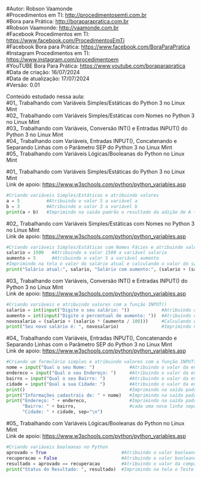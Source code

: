 #Autor: Robson Vaamonde<br>
#Procedimentos em TI: http://procedimentosemti.com.br<br>
#Bora para Prática: http://boraparapratica.com.br<br>
#Robson Vaamonde: http://vaamonde.com.br<br>
#Facebook Procedimentos em TI: https://www.facebook.com/ProcedimentosEmTi<br>
#Facebook Bora para Prática: https://www.facebook.com/BoraParaPratica<br>
#Instagram Procedimentos em TI: https://www.instagram.com/procedimentoem<br>
#YouTUBE Bora Para Prática: https://www.youtube.com/boraparapratica<br>
#Data de criação: 16/07/2024<br>
#Data de atualização: 17/07/2024<br>
#Versão: 0.01<br>

Conteúdo estudado nessa aula:<br>
#01_ Trabalhando com Variáveis Simples/Estáticas do Python 3 no Linux Mint<br>
#02_ Trabalhando com Variáveis Simples/Estáticas com Nomes no Python 3 no Linux Mint<br>
#03_ Trabalhando com Variáveis, Conversão INT() e Entradas INPUT() do Python 3 no Linux Mint<br>
#04_ Trabalhando com Variáveis, Entradas INPUT(), Concatenando e Separando Linhas com o Parâmetro SEP do Python 3 no Linux Mint<br>
#05_ Trabalhando com Variáveis Lógicas/Booleanas do Python no Linux Mint<br>

#01_ Trabalhando com Variáveis Simples/Estáticas do Python 3 no Linux Mint<br>
Link de apoio: https://www.w3schools.com/python/python_variables.asp
```python
#Criando variáveis Simples/Estáticas e atribuindo valores
a = 5          #Atribuindo o valor 5 a variável a
b = 3          #Atribuindo o valor 3 a variável b
print(a + b)   #Imprimindo na saída padrão o resultado da adição de A + B com a função PRINT()
```

#02_ Trabalhando com Variáveis Simples/Estáticas com Nomes no Python 3 no Linux Mint<br>
Link de apoio: https://www.w3schools.com/python/python_variables.asp
```python
#Criando variáveis Simples/Estáticas com Nomes Fácies e atribuindo valores
salario = 1500   #Atribuindo o valor 1500 a variável salario
aumento = 5      #Atribuindo o valor 5 a variável aumento
#Imprimindo na tela o valor do salário atual e calculando o valor do salário com aumento
print("Salário atual:", salario, "Salário com aumento:", (salario + (salario * (aumento / 100))))
```

#03_ Trabalhando com Variáveis, Conversão INT() e Entradas INPUT() do Python 3 no Linux Mint<br>
Link de apoio: https://www.w3schools.com/python/python_variables.asp
```python
#Criando variáveis e atribuindo valores com a função INPUT()
salario = int(input("Digite o seu salário: "))            #Atribuindo o valor inteiro da entrada na variável salario
aumento = int(input("Digite o percentual de aumento: "))  #Atribuindo o valor inteiro da entrada na variável aumento
novosalario = (salario + (salario * (aumento / 100)))     #Calculando o percentual de aumento na variável novosalario
print("Seu novo salário é: ", novosalario)                #Imprimindo na tela o valor do aumento do novo salário
```

#04_ Trabalhando com Variáveis, Entradas INPUT(), Concatenando e Separando Linhas com o Parâmetro SEP do Python 3 no Linux Mint<br>
Link de apoio: https://www.w3schools.com/python/python_variables.asp
```python
#Criando um formulário simples e atribuindo valores com a função INPUT()
nome = input("Qual o seu Nome: ")             #Atribuindo o valor da entrada na variável nome
endereco = input("Qual o seu Endereço: ")     #Atribuindo o valor da entrada na variável endereco 
bairro = input("Qual o seu Bairro: ")         #Atribuindo o valor da entrada na variável bairro
cidade = input("Qual a sua Cidade: ")         #Atribuindo o valor da entrada na variável cidade
print()                                       #Imprimindo na saída padrão uma linha em branco
print("Informações cadastrais de: " + nome)   #Imprimindo na saída padrão o valor da variável nome concatenado com a String de Texto
print("Endereço: " + endereco,                #Imprimindo na saída padrão os valores das variável conectadas com as Strings de Texto
      "Bairro: " + bairro,                    #cada uma nova linha separada (quebra de linha) utilizando a expressão SEP
      "Cidade: " + cidade, sep="\n")
```

#05_ Trabalhando com Variáveis Lógicas/Booleanas do Python no Linux Mint<br>
Link de apoio: https://www.w3schools.com/python/python_variables.asp
```python
#Criando variáveis booleanas no Python
aprovado = True                            #Atribuindo o valor booleano True (Verdadeiro) na variável aprovado
recuperacao = False                        #Atribuindo o valor booleano False (Falso) na variável recuperacao
resultado = aprovado == recuperacao        #Atribuindo o valor da comparação lógica na variável resultado
print("Status do Resultado: ", resultado)  #Imprimindo na tela o Teste Lógico de Comparação de Igualdade
```
